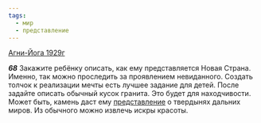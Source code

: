 ```yaml
---
tags:
  - мир
  - представление
---
```


[Агни-Йога 1929г](https://127.0.0.1:4002/agni/1929)

___68___
Закажите ребёнку описать, как ему представляется Новая Страна. Именно, так можно проследить за проявлением невиданного. Создать толчок к реализации мечты есть лучшее задание для детей. После задайте описать обычный кусок гранита. Это будет для находчивости. Может быть, камень даст ему [представление](../../../tags/#представление) о твердынях дальних миров. Из обычного можно извлечь искры красоты.